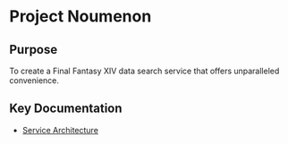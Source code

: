 # Project Noumenon

## Purpose

To create a Final Fantasy XIV data search service that offers unparalleled convenience.

## Key Documentation

- [Service Architecture](./docs/architecture-design-phase-1/service-architecture.en.md)
